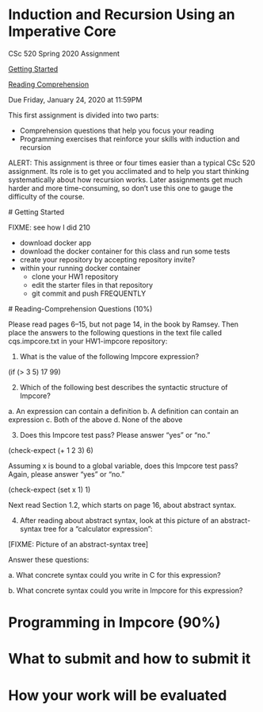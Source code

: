 # Induction and Recursion Using an Imperative Core

CSc 520 Spring 2020 Assignment

[Getting Started](#start)

[Reading Comprehension](#read)

Due Friday, January 24, 2020 at 11:59PM

This first assignment is divided into two parts:
 * Comprehension questions that help you focus your reading
 * Programming exercises that reinforce your skills with induction and recursion

ALERT: This assignment is three or four times easier than a typical CSc 520 assignment. Its role is to get you acclimated and to help you start thinking systematically about how recursion works. Later assignments get much harder and more time-consuming, so don’t use this one to gauge the difficulty of the course.

<a name="start"/>
# Getting Started

FIXME: see how I did 210

* download docker app
* download the docker container for this class and run some tests
* create your repository by accepting repository invite?
* within your running docker container
    * clone your HW1 repository
    * edit the starter files in that repository
    * git commit and push FREQUENTLY

<a name="read"/>
# Reading-Comprehension Questions (10%)

Please read pages 6–15, but not page 14, in the book by Ramsey. Then place the answers to the following questions in the text file called cqs.impcore.txt in your HW1-impcore repository:

1. What is the value of the following Impcore expression?

  (if (> 3 5) 17 99)


2. Which of the following best describes the syntactic structure of Impcore?

  a. An expression can contain a definition
  b. A definition can contain an expression
  c. Both of the above
  d. None of the above


3. Does this Impcore test pass? Please answer “yes” or “no.”

  (check-expect (+ 1 2 3) 6)

Assuming x is bound to a global variable, does this Impcore test pass? Again, please answer “yes” or “no.”

  (check-expect (set x 1) 1)


Next read Section 1.2, which starts on page 16, about abstract syntax.

4. After reading about abstract syntax, look at this picture of an abstract-syntax tree for a “calculator expression”:

  [FIXME: Picture of an abstract-syntax tree]

Answer these questions:

a. What concrete syntax could you write in C for this expression?

b. What concrete syntax could you write in Impcore for this expression?




# Programming in Impcore (90%)
# What to submit and how to submit it
# How your work will be evaluated
